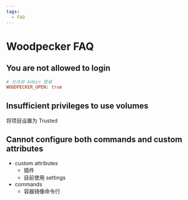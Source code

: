 ```yaml
---
tags:
  - FAQ
---
```


# Woodpecker FAQ

## You are not allowed to login

```ini
# 允许非 Admin 登录
WOODPECKER_OPEN: true
```

## Insufficient privileges to use volumes

将项目设置为 Trusted

## Cannot configure both commands and custom attributes

- custom attributes
  - 插件
  - 目前使用 settings
- commands
  - 容器镜像命令行
